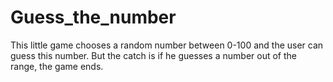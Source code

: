 # Guess_the_number
This little game chooses a random number between 0-100 and the user can guess this number. But the catch is if he guesses a number out of the range, the game ends.
